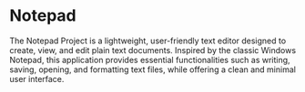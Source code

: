 # Notepad
The Notepad Project is a lightweight, user-friendly text editor designed to create, view, and edit plain text documents. Inspired by the classic Windows Notepad, this application provides essential functionalities such as writing, saving, opening, and formatting text files, while offering a clean and minimal user interface.


